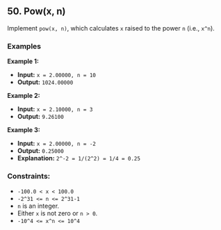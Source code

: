 ## 50. Pow(x, n)

Implement `pow(x, n)`, which calculates `x` raised to the power `n` (i.e., `x^n`).

### Examples

**Example 1:**

- **Input:** `x = 2.00000, n = 10`
- **Output:** `1024.00000`

**Example 2:**

- **Input:** `x = 2.10000, n = 3`
- **Output:** `9.26100`

**Example 3:**

- **Input:** `x = 2.00000, n = -2`
- **Output:** `0.25000`
- **Explanation:** `2^-2 = 1/(2^2) = 1/4 = 0.25`

### Constraints:

- `-100.0 < x < 100.0`
- `-2^31 <= n <= 2^31-1`
- `n` is an integer.
- Either `x` is not zero or `n > 0`.
- `-10^4 <= x^n <= 10^4`
